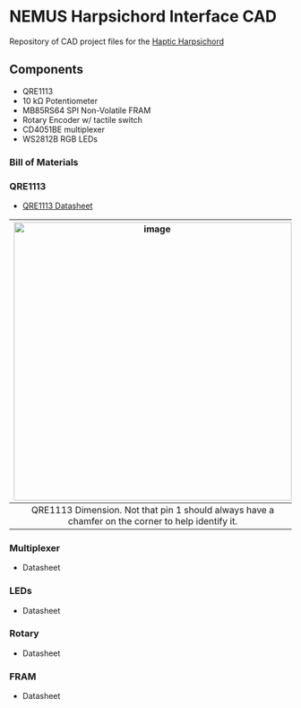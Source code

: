 # NEMUS Harpsichord Interface CAD
Repository of CAD project files for the [Haptic Harpsichord](https://github.com/mhamilt/harpsichord-jack-tracking)

## Components

- QRE1113
- 10 kΩ Potentiometer
- MB85RS64 SPI Non-Volatile FRAM 
- Rotary Encoder w/ tactile switch
- CD4051BE multiplexer
- WS2812B RGB LEDs


### Bill of Materials

### QRE1113

- [QRE1113 Datasheet](https://www.mouser.in/datasheet/2/308/QRE1113-1121523.pdf)

| <img width="496" alt="image" src="https://github.com/mhamilt/harpsichord-model-data/assets/33174176/ae605c5e-47d4-40e9-a4b1-86a8f60ec120"> | <img width="394" alt="image" src="https://github.com/mhamilt/harpsichord-model-data/assets/33174176/14ffb907-1013-4fd9-bb91-761ac52bf176"> |
| :----------------------------------------------------------------------------------------------------------------------------------------: | :----------------------------------------------------------------------------------------------------------------------------------------: |
|                     QRE1113 Dimension. Not that pin 1 should always have a chamfer on the corner to help identify it.                      |                                                               QRE1113 Pinout                                                               |

### Multiplexer

- Datasheet

### LEDs

- Datasheet

### Rotary

- Datasheet

### FRAM

- Datasheet

